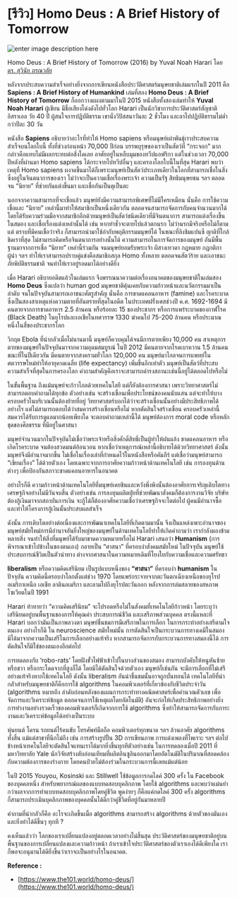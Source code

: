
[รีวิว] Homo Deus : A Brief History of Tomorrow
===

![enter image description here](https://www.panasm.com/wp-content/uploads/2018/10/Homo-Deus-2016-Yuval-Noah-Harari.jpg)

Homo Deus : A Brief History of Tomorrow (2016)
by Yuval Noah Harari
โดย [ดร. สุวินัย ภรณวลัย](https://www.facebook.com/suvinaip/posts/2394555527248241?hc_location=ufi)

หลังจากประสบความสำเร็จอย่างยิ่งจากการเขียนหนังสือประวัติศาสตร์มนุษยชาติเล่มแรกในปี 2011 คือ **Sapiens : A Brief History of Humankind** เล่มที่สอง **Homo Deus : A Brief History of Tomorrow** ก็ออกวางแผงตามมาในปี 2015 หนังสือทั้งสองเล่มทำให้  **Yuval Noah Harari**  ผู้เขียน มีชื่อเสียงโด่งดังไปทั่วโลก Harari เป็นนักวิชาการประวัติศาสตร์สัญชาติอิสราเอล วัย 40 ปี ผู้สนใจการปฏิบัติธรรม เขานั่งวิปัสสนาวันละ 2 ชั่วโมง และลาไปปฏิบัติธรรมไม่ต่ำกว่าปีละ 30 วัน

​หนังสือ **Sapiens** อธิบายว่าอะไรที่ทำให้ Homo sapiens หรือมนุษย์เผ่าพันธุ์เราประสบความสำเร็จบนโลกใบนี้  ทั้งที่ช่วงก่อนหน้า 70,000 ปีก่อน บรรพบุรุษของเราเป็นสัตว์ที่ “กระจอก” มาก กล่าวคือแทบไม่มีผลกระทบต่อสิ่งใดเลย อาศัยอยู่ในหลืบมุมของทวีปแอฟริกา แต่ในช่วงเวลา 70,000 ปีหลังที่ผ่านมา Homo sapiens ได้กระจายไปทวีปอื่นๆ และครองโลกใบนี้ในที่สุด ​Harari พบว่าเหตุที่ Homo sapiens ผงาดขึ้นมาได้ก็เพราะมนุษย์เป็นสัตว์ประเภทเดียวในโลกที่สามารถเชื่อในสิ่งซึ่งอยู่ในจินตนาการของเรา ไม่ว่าจะเป็นความเชื่อเรื่องพระเจ้า ความเป็นรัฐ สิทธิมนุษยชน ฯลฯ ตลอดจน “นิยาย” ที่ช่วยกันแต่งขึ้นมา และเชื่อกันเป็นตุเป็นตะ

นอกจากความสามารถที่จะเชื่อแล้ว มนุษย์ยังมีความสามารถพิเศษที่ไม่มีใครเหมือน นั่นคือ การใช้ความเชื่อและ “นิยาย” เหล่านี้มาทำให้สมาชิกเป็นหนึ่งเดียวกัน ตลอดจนสามารถจัดการกับคนจำนวนมากได้โดยได้รับความร่วมมือจากสมาชิกอีกด้วย ​มนุษย์เป็นสัตว์ชนิดเดียวที่มีจินตนาการ สามารถแต่งเรื่องขึ้นในสมอง และเชื่อเรื่องแต่งเหล่านั้นได้ เช่น หากทำชั่วจะตายไปแล้วตกนรก ไม่ว่านรกมีจริงหรือไม่ก็ตามแต่ ตราบที่มีคนเชื่อว่าจริง ก็สามารถนำมาใช้กำกับพฤติกรรมมนุษย์ได้ ในขณะที่ลิงชิมแปนซี ญาติที่ใกล้ชิดเราที่สุด ไม่สามารถคิดหรือจินตนาการอย่างนั้นได้ ​ความสามารถในการจัดการของมนุษย์ อันมีพื้นฐานมาจากการเชื่อ “นิยาย” เหล่านี้ร่วมกัน จนมนุษย์ยอมรับพระเจ้า ผีสางเทวดา กฎหมาย กฎกติกา ผู้นำ ฯลฯ ทำให้เราสามารถปราบคู่แข่งคือสมาชิกสกุล Homo ทั้งหลาย ตลอดจนสัตว์ร้าย และเอาชนะภัยพิบัติธรรมชาติ จนทำให้เราอยู่รอดมาได้อย่างดียิ่ง

​เมื่อ Harari อธิบายอดีตแล้วในเล่มแรก จึงพรรณนาความต่อเรื่องอนาคตของมนุษยชาติในเล่มสอง **Homo Deus** ซึ่งแปลว่า human god ​มนุษยชาติคุ้นเคยกับความก้าวหน้าและนวัตกรรมมาเป็นลำดับ จนในปัจจุบันสามารถเอาชนะศัตรูสำคัญ นั่นคือ การขาดแคลนอาหาร (famine) และโรคระบาด ซึ่งเป็นสองสาเหตุแห่งความตายที่อันตรายที่สุดในอดีต ในประเทศฝรั่งเศสช่วงปี ค.ศ. 1692-1694 มีคนตายจากการขาดอาหาร 2.5 ล้านคน หรือร้อยละ 15 ของประชากร หรือการแพร่ระบาดของกาฬโรค (Black Death) ในยุโรปและเอเชียในทศวรรษ 1330 ฆ่าคนไป 75-200 ล้านคน หรือประมาณหนึ่งในสี่ของประชากรโลก

​วิกฤต Ebola ที่น่ากลัวเมื่อไม่นานมานี้ มนุษย์ก็ควบคุมได้จนมีการตายเพียง 10,000 คน สาเหตุการตายของมนุษย์ในปัจจุบันมาจากความอุดมสมบูรณ์ ในปี 2012 มีคนตายจากโรคเบาหวาน 1.5 ล้านคน ขณะที่ในปีเดียวกัน มีคนตายจากสงครามทั่วโลก 120,000 คน มนุษย์มาไกลจนการแพทย์ในศตวรรษใหม่ทำให้อายุคาดเฉลี่ย (life expectancy) เพิ่มขึ้นอีกเท่าตัว ​มนุษย์เป็นสัตว์ที่ประสบความสำเร็จที่สุดในการครองโลก คำถามสำคัญคือเราจะสามารถดำรงสถานะเช่นนี้อยู่ได้ตลอดไปหรือไม่

​ในขั้นพื้นฐาน ถึงแม้มนุษย์จะก้าวไกลด้วยเทคโนโลยี แต่ก็ยังต้องการศาสนา เพราะวิทยาศาสตร์ไม่สามารถตอบคำถามได้ทุกข้อ ตัวอย่างเช่น จะสร้างเขื่อนเพื่อประโยชน์ของคนนับแสน แต่จะทำให้บางครอบครัวในบริเวณนั้นต้องย้ายที่อยู่ วิทยาศาสตร์บอกได้ว่าจะสร้างเขื่อนนั้นอย่างมีประสิทธิภาพได้อย่างไร แต่ไม่สามารถตอบได้ว่าสมควรสร้างเขื่อนหรือไม่ หากตัดสินใจสร้างเขื่อน ครอบครัวเหล่านี้สมควรได้รับการดูแลมากน้อยเพียงใด จะตอบคำถามเหล่านี้ได้ มนุษย์ต้องการ moral code หรือหลักชุดของศีลธรรม ที่มีอยู่ในศาสนา

​มนุษย์จำนวนมากในปัจจุบันไม่เชื่อว่าพระเจ้าหรือสิ่งศักดิ์สิทธิ์เป็นผู้ทำให้ฝนแล้ง ขาดแคลนอาหาร หรือเกิดโรคระบาด จนต้องสวดมนต์อ้อนวอน หากเชื่อว่าเหตุการณ์เหล่านี้อธิบายได้ด้วยวิทยาศาสตร์ ดังนั้นมนุษย์จึงมีอำนาจมากขึ้น ไม่เชื่อในเรื่องเล่าที่กำหนดไว้ในหนังสือหรือคัมภีร์ แต่เชื่อว่ามนุษย์สามารถ “เขียนเรื่อง” ได้ด้วยตัวเอง โดยเฉพาะจากการอาศัยความก้าวหน้าด้านเทคโนโลยี เช่น การลงทุนด้านต่างๆ เพื่อป้องกันสภาวะขาดแคลนอาหารในอนาคต

​อย่างไรก็ดี ความก้าวหน้าด้านเทคโนโลยีที่มนุษย์เคยชินและหวังพึ่งพิงนั้นต้องอาศัยการเจริญเติบโตทางเศรษฐกิจอย่างไม่มีวันจบสิ้น ตัวอย่างเช่น การลงทุนผลิตปุ๋ยที่ช่วยพัฒนาสังคมก็ต้องการงานวิจัย บริษัทต้องกู้เงินมาจากสถาบันการเงิน จะกู้ได้ก็ต้องอาศัยความเชื่อว่าเศรษฐกิจจะโตต่อไป ผู้คนมีอำนาจซื้อ และทำให้โครงการกู้เงินนั้นประสบผลสำเร็จ

ดังนั้น การเติบโตอย่างต่อเนื่องและการพัฒนาเทคโนโลยีที่เกิดตามมานั้น จึงเป็นแหล่งเพาะอำนาจของมนุษย์สมัยใหม่ ​การมีอำนาจอันยิ่งใหญ่ของมนุษย์ในด้านเทคโนโลยีทำให้เกิดคำถามว่า เรากำลังมองข้ามหลายสิ่ง จนทำให้สิ่งที่มนุษย์ได้รับมาขาดความหมายหรือไม่ Harari เสนอว่า  **Humanism** (การพิจารณาเข้าไปข้างในของตนเอง) กลายเป็น “ศาสนา” ที่ครอบงำสังคมสมัยใหม่ ในปัจจุบัน มนุษย์ใช้ประสบการณ์ชีวิตเป็นตัวนำทาง ต่างจากศาสนาในความหมายเดิมที่โยงใยกับความเชื่อและความศรัทธา

**​liberalism** หรือความคิดเสรีนิยม เป็นรูปแบบหนึ่งของ **“ศาสนา”** ที่ครอบงำ **humanism** ในปัจจุบัน ความคิดนี้ครอบงำโลกตั้งแต่ช่วง 1970 โดยแพร่กระจายจากตะวันตกเฉียงเหนือของยุโรป อเมริกาเหนือ เอเชีย ลาตินอเมริกา และลามไปถึงยุโรปตะวันออก หลังจากการล่มสลายของสหภาพโซเวียตในปี 1991

​Harari ท้าทายว่า “ความคิดเสรีนิยม” จะไปรอดหรือไม่ในสังคมที่เทคโนโลยีก้าวหน้า โดยระบุว่า เสรีนิยมอยู่บนพื้นฐานของการให้คุณค่า ประสบการณ์ชีวิต และเสรีภาพส่วนบุคคล ตรงนี้แหละที่ ​Harari บอกว่ามันเป็นภาพลวงตา มนุษย์ชื่นชมการมีเสรีภาพในการเลือก ในการกระทำอย่างเสรีตามใจตนเอง อย่างไรก็ดี ใน neuroscience สมัยใหม่นั้น  การตัดสินใจเป็นกระบวนการทางเคมีในสมอง มิได้มาจากความเป็นเสรีในการเลือกอย่างแท้จริง หากสามารถจัดการกับกระบวนการทางสมองนี้ได้ การตัดสินใจก็มิใช่ของตนเองอีกต่อไป

การทดลองกับ ‘robo-rats’ โดยฝังขั้วไฟฟ้าเข้าไปในบางส่วนของสมอง สามารถบังคับให้หนูหันซ้ายหรือขวา หรือกระโดดจากที่สูงก็ได้ โดยมิได้ตัดสินใจด้วยตัวเอง มนุษย์ก็เช่นกัน จะมีการเลือกที่ไม่เสรีอย่างแท้จริงหากใช้เทคโนโลยี ดังนั้น liberalism อันน่าชื่นชมนั้นอาจถูกบั่นทอนได้ ​เทคโนโลยีที่น่ากลัวสำหรับมนุษยชาติก็คือการใช้ algorithms ในคอมพิวเตอร์ที่เกี่ยวข้องกับชีวิตประจำวัน (algorithms หมายถึง ลำดับก่อนหลังของแผนการกระทำทางคณิตศาสตร์เพื่อคำนวณตัวเลข เพื่อจัดการและวิเคราะห์ข้อมูล ตลอดจนการใช้เหตุผลโดยอัตโนมัติ) อันจะก่อให้เกิดประสิทธิภาพอย่างยิ่ง การทำงานอย่างรวดเร็วของคอมพิวเตอร์ก็เกิดจากการใช้ algorithms  ซึ่งทำให้สามารถจัดการกับภาระงานและวิเคราะห์ข้อมูลได้อย่างเป็นระบบ

​หุ่นยนต์ โดรน รถยนต์ไร้คนขับ โทรศัพท์มือถือ คอมพิวเตอร์ทุกขนาด ฯลฯ ล้วนอาศัย algorithms ทั้งสิ้น แม้แต่สาขาที่นึกไม่ถึง เช่น การสร้างรูปปั้น 3D การเขียนภาพ การแต่งเพลงที่ไพเราะ ฯลฯ ต่อไปข้างหน้าเทคโนโลยีจะตัดสินใจแทนเราได้มากยิ่งขึ้นทุกที ​ตัวอย่างเช่น ในการทดลองเมื่อปี 2011 ที่มหาวิทยาลัย Yale นักวิจัยสร้างตับอ่อนเทียมที่ผลิตอินซูลินออกมาโดยอัตโนมัติในปริมาณที่สอดคล้องกับความต้องการของร่างกาย โดยคนป่วยไม่ต้องร่วมในกระบวนการนี้เลยแม้แต่น้อย

​ในปี 2015 Youyou, Kosinski และ Stillwell ใช้ข้อมูลการกดไลค์ 300 ครั้ง ใน Facebook ของบุคคลหนึ่ง สำหรับพยากรณ์ผลของแบบทดสอบบุคลิกภาพ โดยใช้ algorithms และพบว่าแม่นยำกว่าผลจากการทำแบบทดสอบบุคลิกภาพโดยคู่ชีวิต พูดง่ายๆ ก็คือแค่กดไลค์ 300 ครั้ง algorithms ก็สามารถประเมินบุคลิกภาพของบุคคลนั้นได้ดีกว่าคู่ชีวิตที่อยู่กันมาหลายปี

​คำถามที่น่ากลัวก็คือ อะไรจะเกิดขึ้นเมื่อ algorithms สามารถสร้าง algorithms ด้วยตัวของมันเอง และยิ่งทำได้ดีขึ้นๆ ทุกที ?

คงเห็นแล้วว่า ​โลกของเราเปลี่ยนแปลงอยู่ตลอดเวลาอย่างไม่สิ้นสุด ประวัติศาสตร์ของมนุษยชาติอยู่บนพื้นฐานของการเปลี่ยนแปลงและความก้าวหน้า ถ้าเราเข้าใจประวัติศาสตร์ของตัวเราเองได้ดีเพียงใด เราก็พอจะอนุมานได้ดียิ่งขึ้นว่าเราจะเป็นอย่างไรในอนาคต.

**Reference :**
- [https://www.the101.world/homo-deus/](https://www.the101.world/homo-deus/)
<!--stackedit_data:
eyJoaXN0b3J5IjpbLTEzNzM3NDQ1NywxMTA1NjE5OTY1LC0xOT
c2NTU5MTldfQ==
-->